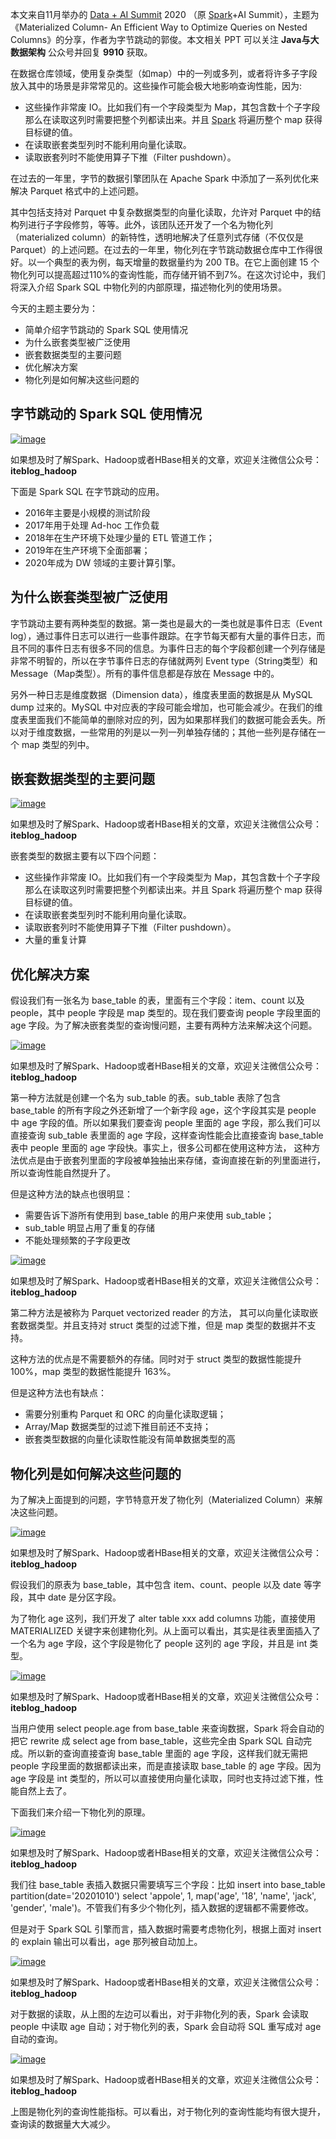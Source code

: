 本文来自11月举办的 [Data + AI Summit](https://www.iteblog.com/archives/tag/data-ai-summit/) 2020 （原 [Spark](https://www.iteblog.com/archives/tag/spark/)+AI Summit），主题为《Materialized Column- An Efficient Way to Optimize Queries on Nested Columns》的分享，作者为字节跳动的郭俊。本文相关 PPT 可以关注 **Java与大数据架构** 公众号并回复  **9910** 获取。

在数据仓库领域，使用复杂类型（如map）中的一列或多列，或者将许多子字段放入其中的场景是非常常见的。这些操作可能会极大地影响查询性能，因为:

* 这些操作非常废 IO。比如我们有一个字段类型为 Map，其包含数十个子字段那么在读取这列时需要把整个列都读出来。并且 [Spark](https://www.iteblog.com/archives/tag/spark/) 将遍历整个 map 获得目标键的值。
* 在读取嵌套类型列时不能利用向量化读取。
* 读取嵌套列时不能使用算子下推（Filter pushdown）。

在过去的一年里，字节的数据引擎团队在 Apache Spark 中添加了一系列优化来解决 Parquet 格式中的上述问题。

其中包括支持对 Parquet 中复杂数据类型的向量化读取，允许对 Parquet 中的结构列进行子字段修剪，等等。此外，该团队还开发了一个名为物化列（materialized column）的新特性，透明地解决了任意列式存储（不仅仅是Parquet）的上述问题。在过去的一年里，物化列在字节跳动数据仓库中工作得很好。以一个典型的表为例，每天增量的数据量约为 200 TB。在它上面创建 15 个物化列可以提高超过110%的查询性能，而存储开销不到7%。在这次讨论中，我们将深入介绍 Spark SQL 中物化列的内部原理，描述物化列的使用场景。

今天的主题主要分为：

* 简单介绍字节跳动的 Spark SQL 使用情况
* 为什么嵌套类型被广泛使用
* 嵌套数据类型的主要问题
* 优化解决方案
* 物化列是如何解决这些问题的

## 字节跳动的 Spark SQL 使用情况

[![image](https://cdn.nlark.com/yuque/0/2020/png/938149/1607867739233-f17db136-0b6d-4a78-88dc-5b80b6cbdb2a.png "image")](https://www.iteblog.com/pic/spark/spark_at_bytedance1-iteblog.png)

如果想及时了解Spark、Hadoop或者HBase相关的文章，欢迎关注微信公众号：**iteblog_hadoop**

下面是 Spark SQL 在字节跳动的应用。

* 2016年主要是小规模的测试阶段
* 2017年用于处理 Ad-hoc 工作负载
* 2018年在生产环境下处理少量的 ETL 管道工作；
* 2019年在生产环境下全面部署；
* 2020年成为 DW 领域的主要计算引擎。

## 为什么嵌套类型被广泛使用

字节跳动主要有两种类型的数据。第一类也是最大的一类也就是事件日志（Event log），通过事件日志可以进行一些事件跟踪。在字节每天都有大量的事件日志，而且不同的事件日志有很多不同的信息。为事件日志的每个字段都创建一个列存储是非常不明智的，所以在字节事件日志的存储就两列 Event type（String类型）和 Message（Map类型）。所有的事件信息都是存放在 Message 中的。

另外一种日志是维度数据（Dimension data），维度表里面的数据是从 MySQL dump 过来的。MySQL 中对应表的字段可能会增加，也可能会减少。在我们的维度表里面我们不能简单的删除对应的列，因为如果那样我们的数据可能会丢失。所以对于维度数据，一些常用的列是以一列一列单独存储的；其他一些列是存储在一个 map 类型的列中。

## 嵌套数据类型的主要问题

[![image](https://cdn.nlark.com/yuque/0/2020/png/938149/1607867739199-0e2022c6-a849-49b9-81c0-0336cfd93a48.png "image")](https://www.iteblog.com/pic/spark/spark_at_bytedance2-iteblog.png)

如果想及时了解Spark、Hadoop或者HBase相关的文章，欢迎关注微信公众号：**iteblog_hadoop**

嵌套类型的数据主要有以下四个问题：

* 这些操作非常废 IO。比如我们有一个字段类型为 Map，其包含数十个子字段那么在读取这列时需要把整个列都读出来。并且 Spark 将遍历整个 map 获得目标键的值。
* 在读取嵌套类型列时不能利用向量化读取。
* 读取嵌套列时不能使用算子下推（Filter pushdown）。
* 大量的重复计算

## 优化解决方案

假设我们有一张名为 base_table 的表，里面有三个字段：item、count 以及 people，其中 people 字段是 map 类型的。现在我们要查询 people 字段里面的 age 字段。为了解决嵌套类型的查询慢问题，主要有两种方法来解决这个问题。

[![image](https://cdn.nlark.com/yuque/0/2020/png/938149/1607867739208-44ec5c78-201c-46f3-b30f-7b9f236b84ad.png "image")](https://www.iteblog.com/pic/spark/spark_at_bytedance3-iteblog.png)

如果想及时了解Spark、Hadoop或者HBase相关的文章，欢迎关注微信公众号：**iteblog_hadoop**

第一种方法就是创建一个名为 sub_table 的表。sub_table 表除了包含 base_table 的所有字段之外还新增了一个新字段 age，这个字段其实是 people 中 age 字段的值。所以如果我们要查询 people 里面的 age 字段，那么我们可以直接查询 sub_table 表里面的 age 字段，这样查询性能会比直接查询 base_table 表中 people 里面的 age 字段快。事实上，很多公司都在使用这种方法， 这种方法优点是由于嵌套列里面的字段被单独抽出来存储，查询直接在新的列里面进行，所以查询性能自然提升了。

但是这种方法的缺点也很明显：

* 需要告诉下游所有使用到 base_table 的用户来使用 sub_table；
* sub_table 明显占用了重复的存储
* 不能处理频繁的子字段更改

[![image](https://cdn.nlark.com/yuque/0/2020/png/938149/1607867739246-ebffcbdd-2edc-43a6-a44b-1a8a8c4b2952.png "image")](https://www.iteblog.com/pic/spark/spark_at_bytedance4-iteblog.png)

如果想及时了解Spark、Hadoop或者HBase相关的文章，欢迎关注微信公众号：**iteblog_hadoop**

第二种方法是被称为 Parquet vectorized reader 的方法， 其可以向量化读取嵌套数据类型。并且支持对 struct 类型的过滤下推，但是 map 类型的数据并不支持。

这种方法的优点是不需要额外的存储。同时对于 struct 类型的数据性能提升 100%，map 类型的数据性能提升 163%。

但是这种方法也有缺点：

* 需要分别重构 Parquet 和 ORC 的向量化读取逻辑；
* Array/Map 数据类型的过滤下推目前还不支持；
* 嵌套类型数据的向量化读取性能没有简单数据类型的高

## 物化列是如何解决这些问题的

为了解决上面提到的问题，字节特意开发了物化列（Materialized Column）来解决这些问题。

[![image](https://cdn.nlark.com/yuque/0/2020/png/938149/1607867739243-5d5943b0-f0d9-4db0-b099-21b0492b90a1.png "image")](https://www.iteblog.com/pic/spark/spark_at_bytedance5-iteblog.png)

如果想及时了解Spark、Hadoop或者HBase相关的文章，欢迎关注微信公众号：**iteblog_hadoop**

假设我们的原表为 base_table，其中包含 item、count、people 以及 date 等字段，其中 date 是分区字段。

为了物化 age 这列，我们开发了 alter table xxx add columns 功能，直接使用 MATERIALIZED 关键字来创建物化列。从上面可以看出，其实是往表里面插入了一个名为 age 字段，这个字段是物化了 people 这列的 age 字段，并且是 int 类型。

[![image](https://cdn.nlark.com/yuque/0/2020/png/938149/1607867739225-fe411420-160f-49a4-896c-570a1cd54d02.png "image")](https://www.iteblog.com/pic/spark/spark_at_bytedance6-iteblog.png)

如果想及时了解Spark、Hadoop或者HBase相关的文章，欢迎关注微信公众号：**iteblog_hadoop**

当用户使用 select people.age from base_table 来查询数据，Spark 将会自动的把它 rewrite 成 select age from base_table，这些完全由 Spark SQL 自动完成。所以新的查询直接查询 base_table 里面的 age 字段，这样我们就无需把 people 字段里面的数据都读出来，而是直接读取 base_table 的 age 字段。因为 age 字段是 int 类型的，所以可以直接使用向量化读取，同时也支持过滤下推，性能自然上去了。

下面我们来介绍一下物化列的原理。

[![image](https://cdn.nlark.com/yuque/0/2020/png/938149/1607867739235-64e2a84c-ccab-4d89-928e-6bec5375a0df.png "image")](https://www.iteblog.com/pic/spark/spark_at_bytedance7-iteblog.png)

如果想及时了解Spark、Hadoop或者HBase相关的文章，欢迎关注微信公众号：**iteblog_hadoop**

我们往 base_table 表插入数据只需要填写三个字段：比如 insert into base_table partition(date='20201010') select 'appole', 1, map('age', '18', 'name', 'jack', 'gender', 'male')。不管我们有多少个物化列，插入数据的逻辑都不需要修改。

但是对于 Spark SQL 引擎而言，插入数据时需要考虑物化列，根据上面对 insert 的 explain 输出可以看出，age 那列被自动加上。

[![image](https://cdn.nlark.com/yuque/0/2020/png/938149/1607867739227-f5cf3fe5-b637-4255-ad1e-9283d7b0fa37.png "image")](https://www.iteblog.com/pic/spark/spark_at_bytedance8-iteblog.png)

如果想及时了解Spark、Hadoop或者HBase相关的文章，欢迎关注微信公众号：**iteblog_hadoop**

对于数据的读取，从上图的左边可以看出，对于非物化列的表，Spark 会读取 people 中读取 age 自动；对于物化列的表，Spark 会自动将 SQL 重写成对 age 自动的查询。

[![image](https://cdn.nlark.com/yuque/0/2020/png/938149/1607867739265-3ca58679-07c4-4f70-bae5-e8a9ded93cc2.png "image")](https://www.iteblog.com/pic/spark/spark_at_bytedance9-iteblog.png)

如果想及时了解Spark、Hadoop或者HBase相关的文章，欢迎关注微信公众号：**iteblog_hadoop**

上图是物化列的查询性能指标。可以看出，对于物化列的查询性能均有很大提升，查询读的数据量大大减少。